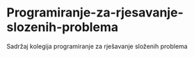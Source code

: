 # Programiranje-za-rjesavanje-slozenih-problema
Sadržaj kolegija programiranje za rješavanje složenih problema
